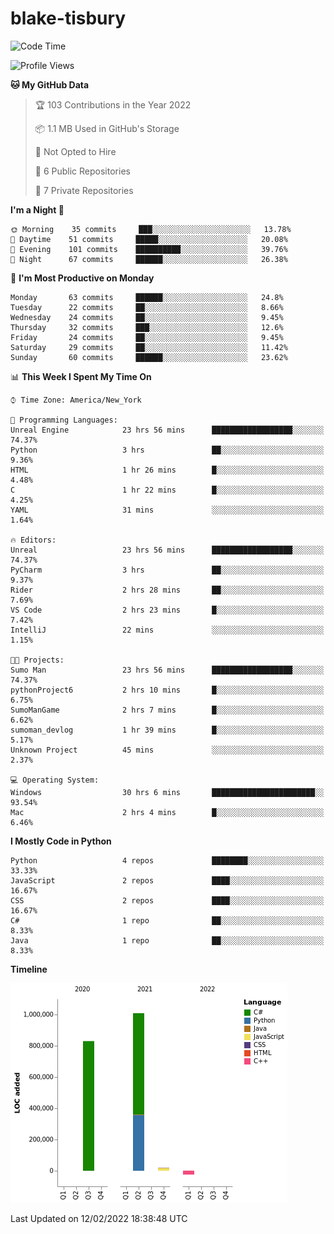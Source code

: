 # blake-tisbury

<!--START_SECTION:waka-->
![Code Time](http://img.shields.io/badge/Code%20Time-101%20hrs%2030%20mins-blue)

![Profile Views](http://img.shields.io/badge/Profile%20Views-2-blue)

**🐱 My GitHub Data** 

> 🏆 103 Contributions in the Year 2022
 > 
> 📦 1.1 MB Used in GitHub's Storage 
 > 
> 🚫 Not Opted to Hire
 > 
> 📜 6 Public Repositories 
 > 
> 🔑 7 Private Repositories  
 > 
**I'm a Night 🦉** 

```text
🌞 Morning    35 commits     ███░░░░░░░░░░░░░░░░░░░░░░   13.78% 
🌆 Daytime    51 commits     █████░░░░░░░░░░░░░░░░░░░░   20.08% 
🌃 Evening    101 commits    ██████████░░░░░░░░░░░░░░░   39.76% 
🌙 Night      67 commits     ██████░░░░░░░░░░░░░░░░░░░   26.38%

```
📅 **I'm Most Productive on Monday** 

```text
Monday       63 commits     ██████░░░░░░░░░░░░░░░░░░░   24.8% 
Tuesday      22 commits     ██░░░░░░░░░░░░░░░░░░░░░░░   8.66% 
Wednesday    24 commits     ██░░░░░░░░░░░░░░░░░░░░░░░   9.45% 
Thursday     32 commits     ███░░░░░░░░░░░░░░░░░░░░░░   12.6% 
Friday       24 commits     ██░░░░░░░░░░░░░░░░░░░░░░░   9.45% 
Saturday     29 commits     ██░░░░░░░░░░░░░░░░░░░░░░░   11.42% 
Sunday       60 commits     ██████░░░░░░░░░░░░░░░░░░░   23.62%

```


📊 **This Week I Spent My Time On** 

```text
⌚︎ Time Zone: America/New_York

💬 Programming Languages: 
Unreal Engine            23 hrs 56 mins      ██████████████████░░░░░░░   74.37% 
Python                   3 hrs               ██░░░░░░░░░░░░░░░░░░░░░░░   9.36% 
HTML                     1 hr 26 mins        █░░░░░░░░░░░░░░░░░░░░░░░░   4.48% 
C                        1 hr 22 mins        █░░░░░░░░░░░░░░░░░░░░░░░░   4.25% 
YAML                     31 mins             ░░░░░░░░░░░░░░░░░░░░░░░░░   1.64%

🔥 Editors: 
Unreal                   23 hrs 56 mins      ██████████████████░░░░░░░   74.37% 
PyCharm                  3 hrs               ██░░░░░░░░░░░░░░░░░░░░░░░   9.37% 
Rider                    2 hrs 28 mins       ██░░░░░░░░░░░░░░░░░░░░░░░   7.69% 
VS Code                  2 hrs 23 mins       █░░░░░░░░░░░░░░░░░░░░░░░░   7.42% 
IntelliJ                 22 mins             ░░░░░░░░░░░░░░░░░░░░░░░░░   1.15%

🐱‍💻 Projects: 
Sumo Man                 23 hrs 56 mins      ██████████████████░░░░░░░   74.37% 
pythonProject6           2 hrs 10 mins       █░░░░░░░░░░░░░░░░░░░░░░░░   6.75% 
SumoManGame              2 hrs 7 mins        █░░░░░░░░░░░░░░░░░░░░░░░░   6.62% 
sumoman_devlog           1 hr 39 mins        █░░░░░░░░░░░░░░░░░░░░░░░░   5.17% 
Unknown Project          45 mins             ░░░░░░░░░░░░░░░░░░░░░░░░░   2.37%

💻 Operating System: 
Windows                  30 hrs 6 mins       ███████████████████████░░   93.54% 
Mac                      2 hrs 4 mins        █░░░░░░░░░░░░░░░░░░░░░░░░   6.46%

```

**I Mostly Code in Python** 

```text
Python                   4 repos             ████████░░░░░░░░░░░░░░░░░   33.33% 
JavaScript               2 repos             ████░░░░░░░░░░░░░░░░░░░░░   16.67% 
CSS                      2 repos             ████░░░░░░░░░░░░░░░░░░░░░   16.67% 
C#                       1 repo              ██░░░░░░░░░░░░░░░░░░░░░░░   8.33% 
Java                     1 repo              ██░░░░░░░░░░░░░░░░░░░░░░░   8.33%

```


**Timeline**

![Chart not found](https://raw.githubusercontent.com/blake-tisbury/blake-tisbury/main/charts/bar_graph.png) 


 Last Updated on 12/02/2022 18:38:48 UTC
<!--END_SECTION:waka-->
